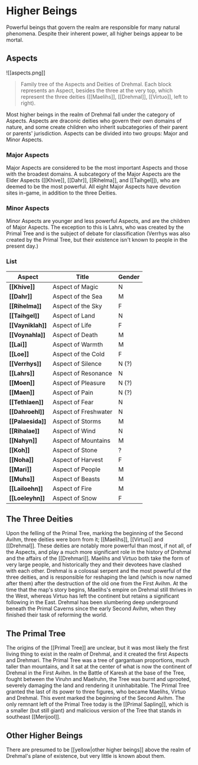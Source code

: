 # Higher Beings

Powerful beings that govern the realm are responsible for many natural phenomena. Despite their inherent power, all higher beings appear to be mortal.

## Aspects

![[aspects.png]]
> Family tree of the Aspects and Deities of Drehmal. Each block represents an Aspect, besides the three at the very top, which represent the three deities ([[Maelihs]], [[Drehmal]], [[Virtuo]], left to right).

Most higher beings in the realm of Drehmal fall under the category of Aspects. Aspects are draconic deities who govern their own domains of nature, and some create children who inherit subcategories of their parent or parents' jurisdiction. Aspects can be divided into two groups: Major and Minor Aspects.

### Major Aspects

Major Aspects are considered to be the most important Aspects and those with the broadest domains. A subcategory of the Major Aspects are the Elder Aspects ([[Khive]], [[Dahr]], [[Rihelma]], and [[Taihgel]]), who are deemed to be the most powerful. All eight Major Aspects have devotion sites in-game, in addition to the three Deities.

### Minor Aspects

Minor Aspects are younger and less powerful Aspects, and are the children of Major Aspects. The exception to this is Lahrs, who was created by the Primal Tree and is the subject of debate for classification (Verrhys was also created by the Primal Tree, but their existence isn't known to people in the present day.)

### List

| Aspect            | Title                | Gender |
| ----------------- | -------------------- | ------ |
| **[[Khive]]**     | Aspect of Magic      | N      |
| **[[Dahr]]**      | Aspect of the Sea    | M      |
| **[[Rihelma]]**   | Aspect of the Sky    | F      |
| **[[Taihgel]]**   | Aspect of Land       | N      |
| **[[Vayniklah]]** | Aspect of Life       | F      |
| **[[Voynahla]]**  | Aspect of Death      | M      |
| **[[Lai]]**       | Aspect of Warmth     | M      |
| **[[Loe]]**       | Aspect of the Cold   | F      |
| **[[Verrhys]]**   | Aspect of Silence    | N (?)  |
| **[[Lahrs]]**     | Aspect of Resonance  | N      |
| **[[Moen]]**      | Aspect of Pleasure   | N (?)  |
| **[[Maen]]**      | Aspect of Pain       | N (?)  |
| **[[Tethlaen]]**  | Aspect of Fear       | N      |
| **[[Dahroehl]]**  | Aspect of Freshwater | N      |
| **[[Palaesida]]** | Aspect of Storms     | M      |
| **[[Rihalae]]**   | Aspect of Wind       | N      |
| **[[Nahyn]]**     | Aspect of Mountains  | M      |
| **[[Koh]]**       | Aspect of Stone      | ?      | No |
| **[[Noha]]**      | Aspect of Harvest    | F      |
| **[[Mari]]**      | Aspect of People     | M      |
| **[[Muhs]]**      | Aspect of Beasts     | M      |
| **[[Lailoehn]]**  | Aspect of Fire       | M      |
| **[[Loeleyhn]]**  | Aspect of Snow       | F      |

## The Three Deities

Upon the felling of the Primal Tree, marking the beginning of the Second Avihm, three deities were born from it; [[Maelihs]], [[Virtuo]] and [[Drehmal]]. These deities are notably more powerful than most, if not all, of the Aspects, and play a much more significant role in the history of Drehmal and the affairs of the [[Drehmari]]. Maelihs and Virtuo both take the form of very large people, and historically they and their devotees have clashed with each other. Drehmal is a colossal serpent and the most powerful of the three deities, and is responsible for reshaping the land (which is now named after them) after the destruction of the old one from the First Avihm. At the time that the map's story begins, Maelihs's empire on Drehmal still thrives in the West, whereas Virtuo has left the continent but retains a significant following in the East. Drehmal has been slumbering deep underground beneath the Primal Caverns since the early Second Avihm, when they finished their task of reforming the world.

## The Primal Tree

The origins of the [[Primal Tree]] are unclear, but it was most likely the first living thing to exist in the realm of Drehmal, and it created the first Aspects and Drehmari. The Primal Tree was a tree of gargantuan proportions, much taller than mountains, and it sat at the center of what is now the continent of Drehmal in the First Avihm. In the Battle of Karesh at the base of the Tree, fought between the Viruhn and Maelruhn, the Tree was burnt and uprooted, severely damaging the land and rendering it uninhabitable. The Primal Tree granted the last of its power to three figures, who became Maelihs, Virtuo and Drehmal. This event marked the beginning of the Second Avihm. The only remnant left of the Primal Tree today is the [[Primal Sapling]], which is a smaller (but still giant) and malicious version of the Tree that stands in southeast [[Merijool]].

## Other Higher Beings

There are presumed to be [[yellow|other higher beings]] above the realm of Drehmal's plane of existence, but very little is known about them.
